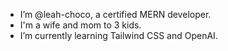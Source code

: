 * I’m @leah-choco, a certified MERN developer.
* I'm a wife and mom to 3 kids.
* I’m currently learning Tailwind CSS and OpenAI.


<!---
leah-choco/leah-choco is a ✨ special ✨ repository because its `README.md` (this file) appears on your GitHub profile.
You can click the Preview link to take a look at your changes.
--->
